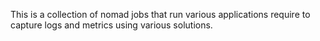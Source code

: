 This is a collection of nomad jobs that run various applications require to capture logs and metrics using various solutions.